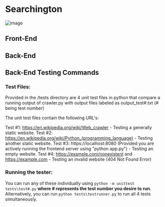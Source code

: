 # Searchington

![image](https://github.com/user-attachments/assets/a2e9be03-0e90-4245-8893-d602b47b6360)

## Front-End

## Back-End

## Back-End Testing Commands
### Test Files:
Provided in the /tests directory are 4 unit test files in python that compare a running output of crawler.py with output files labeled as output_test#.txt (# being test number)

The unit test files contain the following URL's:

Test #1: https://en.wikipedia.org/wiki/Web_crawler - Testing a generally static website.
Test #2: https://en.wikipedia.org/wiki/Python_(programming_language) - Testing another static website.
Test #3: https://localhost:8080 (Provided you are actively running the frontend server using "python app.py") - Testing an empty website.
Test #4: https://example.com/nonexistent and https://example.com - Testing an invalid website (404 Not Found Error)

### Running the tester:

You can run any of these individually using `python -m unittest tests\test#.py` **where # represents the test number you desire to run**.
Alternatively, you can run `python tests\testrunner.py` to run all 4 tests simultaneously.